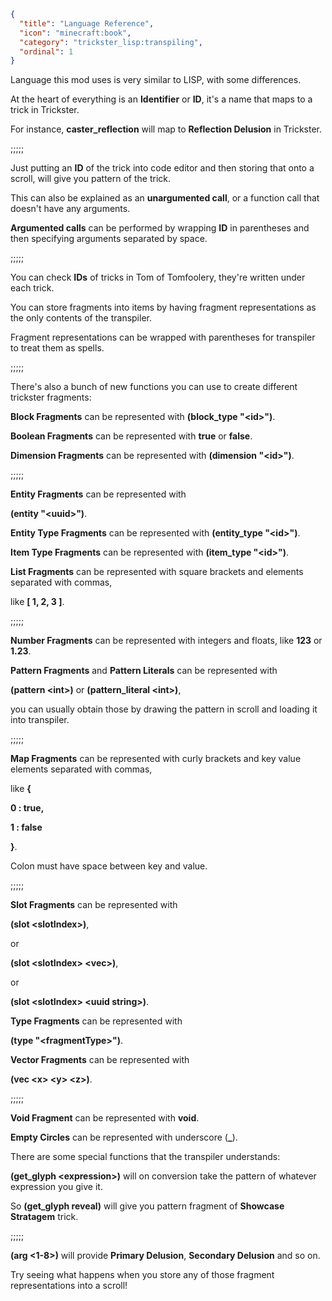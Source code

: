 ```json
{
  "title": "Language Reference",
  "icon": "minecraft:book",
  "category": "trickster_lisp:transpiling",
  "ordinal": 1
}
```

Language this mod uses is very similar to LISP, with some differences.


At the heart of everything is an **Identifier** or **ID**, it's a name that maps to a trick in Trickster.


For instance, **caster_reflection** will map to **Reflection Delusion** in Trickster.

;;;;;

Just putting an **ID** of the trick into code editor and then storing that onto a scroll, 
will give you pattern of the trick. 

This can also be explained as an **unargumented call**,
or a function call that doesn't have any arguments.


**Argumented calls** can be performed by wrapping **ID** in parentheses 
and then specifying arguments separated by space.

;;;;;

You can check **IDs** of tricks in Tom of Tomfoolery, they're written under each trick.


You can store fragments into items by having fragment representations as the only contents
of the transpiler.


Fragment representations can be wrapped with parentheses for transpiler to treat them as spells.

;;;;;

There's also a bunch of new functions you can use to create different trickster fragments:


**Block Fragments** can be represented with **(block_type "\<id\>")**.


**Boolean Fragments** can be represented with **true** or **false**.


**Dimension Fragments** can be represented with **(dimension "\<id\>")**.

;;;;;

**Entity Fragments** can be represented with 

**(entity "\<uuid\>")**.


**Entity Type Fragments** can be represented with **(entity_type "\<id\>")**.


**Item Type Fragments** can be represented with **(item_type "\<id\>")**.


**List Fragments** can be represented with square brackets and elements separated with commas, 

like **[ 1, 2, 3 ]**.

;;;;;

**Number Fragments** can be represented with integers and floats, like **123** or **1.23**.


**Pattern Fragments** and **Pattern Literals** can be represented with 

**(pattern \<int\>)** or **(pattern_literal \<int\>)**, 

you can usually obtain those by drawing the pattern in scroll and loading it into transpiler.

;;;;;

**Map Fragments** can be represented with curly brackets and key value elements separated with commas,


like **{**

**0 : true,**

**1 : false**

**}**.


Colon must have space between key and value.

;;;;;

**Slot Fragments** can be represented with

**(slot \<slotIndex\>)**,

or

**(slot \<slotIndex\> \<vec\>)**,

or

**(slot \<slotIndex\> \<uuid string\>)**.


**Type Fragments** can be represented with 

**(type "\<fragmentType\>")**.


**Vector Fragments** can be represented with

**(vec \<x\> \<y\> \<z\>)**.

;;;;;

**Void Fragment** can be represented with **void**.

**Empty Circles** can be represented with underscore (**_**).


There are some special functions that the transpiler understands:


**(get_glyph \<expression\>)** will on conversion take the pattern of whatever expression you give it.

So **(get_glyph reveal)** will give you pattern fragment of **Showcase Stratagem** trick.

;;;;;

**(arg \<1-8\>)** will provide **Primary Delusion**, **Secondary Delusion** and so on.


Try seeing what happens when you store any of those fragment representations into a scroll!